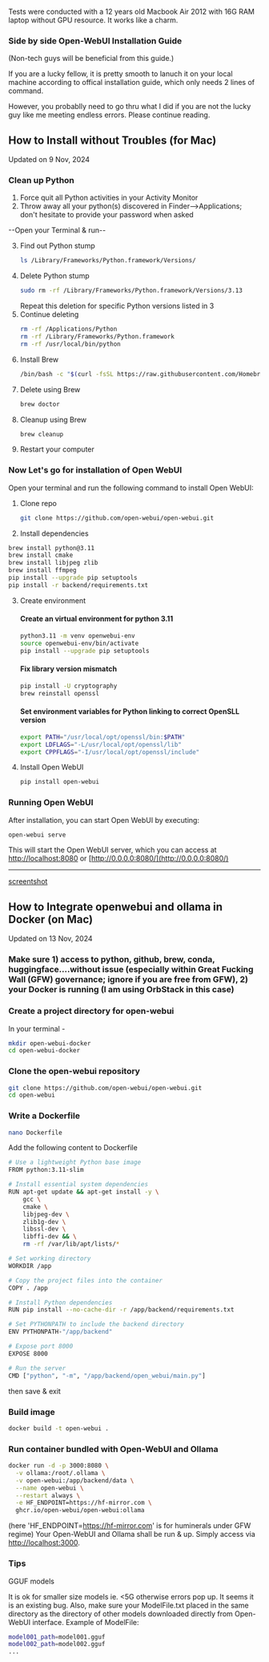 Tests were conducted with a 12 years old Macbook Air 2012 with 16G RAM laptop without GPU resource. It works like a charm.

### Side by side Open-WebUI Installation Guide
(Non-tech guys will be beneficial from this guide.)

If you are a lucky fellow, it is pretty smooth to lanuch it on your local machine according to offical installation guide, which only needs 2 lines of command.

However, you probablly need to go thru what I did if you are not the lucky guy like me meeting endless errors. Please continue reading.

## How to Install without Troubles (for Mac)
Updated on 9 Nov, 2024

### Clean up Python

1. Force quit all Python activities in your Activity Monitor
2. Throw away all your python(s) discovered in Finder-->Applications; don't hesitate to provide your password when asked

--Open your Terminal & run--

3. Find out Python stump
   ```bash
   ls /Library/Frameworks/Python.framework/Versions/
   ```
4. Delete Python stump
   ```bash
   sudo rm -rf /Library/Frameworks/Python.framework/Versions/3.13
   ```
   Repeat this deletion for specific Python versions listed in 3
5. Continue deleting
   ```bash
   rm -rf /Applications/Python
   rm -rf /Library/Frameworks/Python.framework
   rm -rf /usr/local/bin/python
   ```
6. Install Brew
   ```bash
   /bin/bash -c "$(curl -fsSL https://raw.githubusercontent.com/Homebrew/install/HEAD/install.sh)"
   ```
7. Delete using Brew
   ```bash
   brew doctor
   ```
8. Cleanup using Brew
   ```bash
   brew cleanup
   ```
9. Restart your computer



### Now Let's go for installation of Open WebUI
Open your terminal and run the following command to install Open WebUI:

1. Clone repo
   ```bash
   git clone https://github.com/open-webui/open-webui.git
   ```
2.  Install dependencies
   ```bash
   brew install python@3.11
   brew install cmake
   brew install libjpeg zlib
   brew install ffmpeg
   pip install --upgrade pip setuptools
   pip install -r backend/requirements.txt
   ```
3. Create environment
   #### Create an virtual environment for python 3.11
   ```bash
   python3.11 -m venv openwebui-env
   source openwebui-env/bin/activate
   pip install --upgrade pip setuptools
   ```
   #### Fix library version mismatch
   ```bash
   pip install -U cryptography
   brew reinstall openssl
   ```
   #### Set environment variables for Python linking to correct OpenSLL version
   ```bash
   export PATH="/usr/local/opt/openssl/bin:$PATH"
   export LDFLAGS="-L/usr/local/opt/openssl/lib"
   export CPPFLAGS="-I/usr/local/opt/openssl/include"
   ```
4. Install Open WebUI
   ```bash
   pip install open-webui
   ```

### Running Open WebUI
   After installation, you can start Open WebUI by executing:

   ```bash
   open-webui serve
   ```

This will start the Open WebUI server, which you can access at [http://localhost:8080](http://localhost:8080) or [http://0.0.0.0:8080/](http://0.0.0.0:8080/)


-------------------------

[screentshot](./Screenshot.png)


## How to Integrate openwebui and ollama in Docker (on Mac)
Updated on 13 Nov, 2024

### Make sure 1) access to python, github, brew, conda, huggingface....without issue (especially within Great Fucking Wall (GFW) governance; ignore if you are free from GFW), 2) your Docker is running (I am using OrbStack in this case)

### Create a project directory for open-webui
In your terminal - 
```bash
mkdir open-webui-docker
cd open-webui-docker
```
### Clone the open-webui repository
```bash
git clone https://github.com/open-webui/open-webui.git
cd open-webui
```
### Write a Dockerfile
```bash
nano Dockerfile
```
Add the following content to Dockerfile
```bash
# Use a lightweight Python base image
FROM python:3.11-slim

# Install essential system dependencies
RUN apt-get update && apt-get install -y \
    gcc \
    cmake \
    libjpeg-dev \
    zlib1g-dev \
    libssl-dev \
    libffi-dev && \
    rm -rf /var/lib/apt/lists/*

# Set working directory
WORKDIR /app

# Copy the project files into the container
COPY . /app

# Install Python dependencies
RUN pip install --no-cache-dir -r /app/backend/requirements.txt

# Set PYTHONPATH to include the backend directory
ENV PYTHONPATH-"/app/backend"

# Expose port 8000
EXPOSE 8000

# Run the server
CMD ["python", "-m", "/app/backend/open_webui/main.py"]
```
then save & exit
### Build image
```bash
docker build -t open-webui .
```
### Run container bundled with Open-WebUI and Ollama
```bash
docker run -d -p 3000:8080 \
  -v ollama:/root/.ollama \
  -v open-webui:/app/backend/data \
  --name open-webui \
  --restart always \
  -e HF_ENDPOINT=https://hf-mirror.com \
  ghcr.io/open-webui/open-webui:ollama
```
(here 'HF_ENDPOINT=https://hf-mirror.com' is for huminerals under GFW regime)
Your Open-WebUI and Ollama shall be run & up. Simply access via [http://localhost:3000](http://localhost:3000/).

### Tips
GGUF models

It is ok for smaller size models ie. <5G otherwise errors pop up. It seems it is an existing bug.
Also, make sure your ModelFile.txt placed in the same directory as the directory of other models downloaded directly from Open-WebUI interface.
Example of ModelFile:
```bash
model001_path=model001.gguf
model002_path=model002.gguf
...
```
